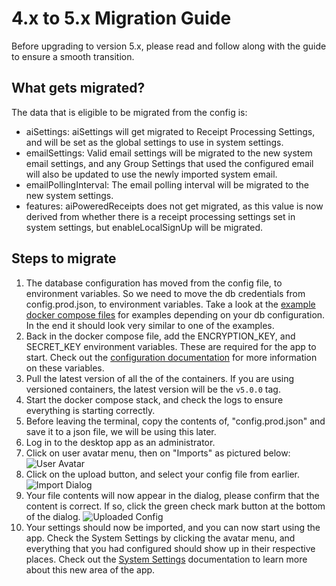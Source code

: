 # 4.x to 5.x Migration Guide

Before upgrading to version 5.x, please read and follow along with the guide to ensure a smooth transition.

## What gets migrated?

The data that is eligible to be migrated from the config is:

- aiSettings: aiSettings will get migrated to Receipt Processing Settings, and will be set as the global settings to use
  in system settings.
- emailSettings: Valid email settings will be migrated to the new system email settings, and any Group Settings that
  used
  the configured email will also be updated to use the newly imported system email.
- emailPollingInterval: The email polling interval will be migrated to the new system settings.
- features: aiPoweredReceipts does not get migrated, as this value is now derived from whether there is a receipt
  processing settings set in system settings, but enableLocalSignUp will be migrated.

## Steps to migrate

1. The database configuration has moved from the config file, to environment variables. So we need to move the db
   credentials from config.prod.json, to environment variables. Take a look at
   the [example docker compose files](/docs/category/configuration-examples) for examples depending on your db
   configuration. In the end it should look very similar to one of the examples.
2. Back in the docker compose file, add the ENCRYPTION_KEY, and SECRET_KEY environment variables. These are required for
   the app to start. Check out the
   [configuration documentation](/docs/configuration/environment-variables) for more information on these variables.
3. Pull the latest version of all the of the containers. If you are using versioned containers, the latest version will
   be the  ``v5.0.0`` tag.
4. Start the docker compose stack, and check the logs to ensure everything is starting correctly.
5. Before leaving the terminal, copy the contents of, "config.prod.json"  and save it to a json file, we will be using
   this later.
6. Log in to the desktop app as an administrator.
7. Click on user avatar menu, then on "Imports" as pictured
   below: ![User Avatar](/img/migration/menu-with-arrow-on-import.png)
8. Click on the upload button, and select your config file from
   earlier. ![Import Dialog](/img/migration/import-dialog.png)
9. Your file contents will now appear in the dialog, please confirm that the content is
   correct. If so, click the green check mark button at the bottom of the
   dialog. ![Uploaded Config](/img/migration/uploaded-config.png)
10. Your settings should now be imported, and you can now start using the app. Check the System Settings by clicking the
    avatar menu, and everything that you had configured should show up in their respective places. Check out
    the [System Settings](/docs/concepts/system-settings) documentation to learn more about this new area of the app.
